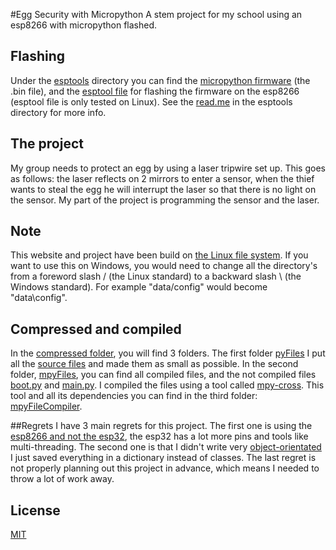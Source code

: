 #Egg Security with Micropython
A stem project for my school using an esp8266 with micropython flashed.

## Flashing
Under the [esptools](https://github.com/espressif/esptool) directory you can find the [micropython firmware](https://github.com/janjcool/Egg-Security/blob/master/esptools/esp8266-v1.13.bin) (the .bin file), and the [esptool file](https://github.com/janjcool/Egg-Security/blob/master/esptools/esptool) for flashing the firmware on the esp8266 (esptool file is only tested on Linux). See the [read.me](https://github.com/janjcool/Egg-Security/blob/master/esptools/read.me) in the esptools directory for more info.

## The project
My group needs to protect an egg by using a laser tripwire set up. This goes as follows: the laser reflects on 2 mirrors to enter a sensor, when the thief wants to steal the egg he will interrupt the laser so that there is no light on the sensor. My part of the project is programming the sensor and the laser.

## Note
This website and project have been build on [the Linux file system](https://www.howtogeek.com/137096/6-ways-the-linux-file-system-is-different-from-the-windows-file-system/). If you want to use this on Windows, you would need to change all the directory's from a foreword slash / (the Linux standard) to a backward slash \ (the Windows standard). For example "data/config" would become "data\config".

## Compressed and compiled
In the [compressed folder](https://github.com/janjcool/Egg-Security/tree/master/src-compressed), you will find 3 folders. The first folder [pyFiles](https://github.com/janjcool/Egg-Security/tree/master/src-compressed/pyFiles) I put all the [source files](https://github.com/janjcool/Egg-Security/tree/master/src) and made them as small as possible. In the second folder, [mpyFiles](https://github.com/janjcool/Egg-Security/tree/master/src-compressed/mpyFiles), you can find all compiled files, and the not compiled files [boot.py](https://github.com/janjcool/Egg-Security/blob/master/src-compressed/mpyFiles/boot.py) and [main.py](https://github.com/janjcool/Egg-Security/blob/master/src-compressed/mpyFiles/main.py).  I compiled the files using a tool called [mpy-cross](https://github.com/micropython/micropython/tree/master/mpy-cross). This tool and all its dependencies you can find in the third folder: [mpyFileCompiler](https://github.com/janjcool/Egg-Security/tree/master/src-compressed/mpyFileCompiler).

##Regrets
I have 3 main regrets for this project. The first one is using the [esp8266 and not the esp32](https://community.wia.io/d/53-esp8266-vs-esp32-what-s-the-difference), the esp32 has a lot more pins and tools like multi-threading. The second one is that I didn't write very [object-orientated](https://en.wikipedia.org/wiki/Object-oriented_programming) I just saved everything in a dictionary instead of classes. The last regret is not properly planning out this project in advance, which means I needed to throw a lot of work away.

## License
[MIT](https://choosealicense.com/licenses/mit/)
